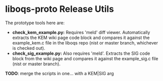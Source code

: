 liboqs-proto Release Utils
==========================

The prototype tools here are:

- **check_kem_example.py:** Requires 'meld' diff viewer. Automatically extracts the KEM wiki page code block and compares it against the example_kem.c file in the liboqs repo (nist or master branch, whichever is checked out).
- **check_sig_example.py:** Also requires 'meld'. Extracts the SIG code block from the wiki page and compares it against the example_sig.c file (nist or master branch).

**TODO**: merge the scripts in one... with a KEM|SIG arg
